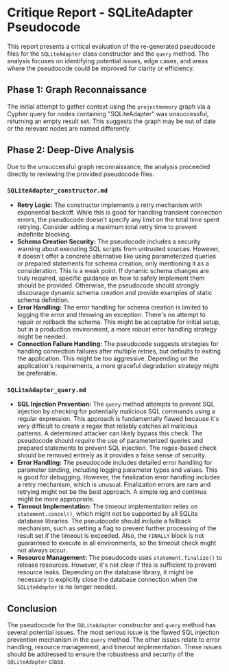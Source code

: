 # Critique Report - SQLiteAdapter Pseudocode

This report presents a critical evaluation of the re-generated pseudocode files for the `SQLiteAdapter` class constructor and the `query` method. The analysis focuses on identifying potential issues, edge cases, and areas where the pseudocode could be improved for clarity or efficiency.

## Phase 1: Graph Reconnaissance

The initial attempt to gather context using the `projectmemory` graph via a Cypher query for nodes containing "SQLiteAdapter" was unsuccessful, returning an empty result set. This suggests the graph may be out of date or the relevant nodes are named differently.

## Phase 2: Deep-Dive Analysis

Due to the unsuccessful graph reconnaissance, the analysis proceeded directly to reviewing the provided pseudocode files.

### `SQLiteAdapter_constructor.md`

*   **Retry Logic:** The constructor implements a retry mechanism with exponential backoff. While this is good for handling transient connection errors, the pseudocode doesn't specify any limit on the total time spent retrying. Consider adding a maximum total retry time to prevent indefinite blocking.
*   **Schema Creation Security:** The pseudocode includes a security warning about executing SQL scripts from untrusted sources. However, it doesn't offer a concrete alternative like using parameterized queries or prepared statements for schema creation, only mentioning it as a consideration. This is a weak point. If dynamic schema changes are truly required, specific guidance on how to safely implement them should be provided. Otherwise, the pseudocode should strongly discourage dynamic schema creation and provide examples of static schema definition.
*   **Error Handling:** The error handling for schema creation is limited to logging the error and throwing an exception. There's no attempt to repair or rollback the schema. This might be acceptable for initial setup, but in a production environment, a more robust error handling strategy might be needed.
*   **Connection Failure Handling:** The pseudocode suggests strategies for handling connection failures after multiple retries, but defaults to exiting the application. This might be too aggressive. Depending on the application's requirements, a more graceful degradation strategy might be preferable.

### `SQLiteAdapter_query.md`

*   **SQL Injection Prevention:** The `query` method attempts to prevent SQL injection by checking for potentially malicious SQL commands using a regular expression. This approach is fundamentally flawed because it's very difficult to create a regex that reliably catches all malicious patterns. A determined attacker can likely bypass this check. The pseudocode should *require* the use of parameterized queries and prepared statements to prevent SQL injection. The regex-based check should be removed entirely as it provides a false sense of security.
*   **Error Handling:** The pseudocode includes detailed error handling for parameter binding, including logging parameter types and values. This is good for debugging. However, the finalization error handling includes a retry mechanism, which is unusual. Finalization errors are rare and retrying might not be the best approach. A simple log and continue might be more appropriate.
*   **Timeout Implementation:** The timeout implementation relies on `statement.cancel()`, which might not be supported by all SQLite database libraries. The pseudocode should include a fallback mechanism, such as setting a flag to prevent further processing of the result set if the timeout is exceeded. Also, the `FINALLY` block is not guaranteed to execute in all environments, so the timeout check might not always occur.
*   **Resource Management:** The pseudocode uses `statement.finalize()` to release resources. However, it's not clear if this is sufficient to prevent resource leaks. Depending on the database library, it might be necessary to explicitly close the database connection when the `SQLiteAdapter` is no longer needed.

## Conclusion

The pseudocode for the `SQLiteAdapter` constructor and `query` method has several potential issues. The most serious issue is the flawed SQL injection prevention mechanism in the `query` method. The other issues relate to error handling, resource management, and timeout implementation. These issues should be addressed to ensure the robustness and security of the `SQLiteAdapter` class.
